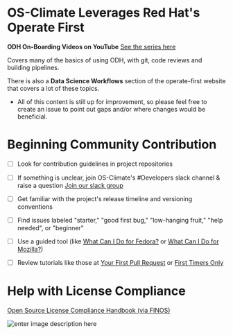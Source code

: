 # OS-Climate Leverages Red Hat's Operate First

**ODH On-Boarding Videos on YouTube** [See the series here](https://www.youtube.com/playlist?list=PL8VBRDTElCWpneB4dBu4u1kHElZVWfAwW)

Covers many of the basics of using ODH, with git, code reviews and building pipelines.

There is also a **Data Science Workflows** section of the operate-first website that covers a lot of these topics.

- All of this content is still up for improvement, so please feel free to create an issue to point out gaps and/or where changes would be beneficial.

# Beginning Community Contribution

- [ ] Look for contribution guidelines in project repositories

- [ ] If something is unclear, join OS-Climate's #Developers slack channel & raise a question [Join our slack group](https://join.slack.com/t/os-climate/shared_invite/zt-14d7z1q78-gf68YdWxcaDcB2gKnVJDvg)

- [ ] Get familiar with the project's release timeline and versioning
      conventions

- [ ] Find issues labeled "starter," "good first bug," "low-hanging fruit," "help needed", or "beginner"

- [ ] Use a guided tool (like [What Can I Do for Fedora?](https://whatcanidoforfedora.org/) or [What Can I Do for
      Mozilla?](https://codetribute.mozilla.org/))

- [ ] Review tutorials like those at [Your First Pull Request](https://yourfirstpr.github.io/) or [First Timers
      Only](https://www.firsttimersonly.com/)

# Help with License Compliance

[Open Source License Compliance Handbook (via FINOS)](https://www.finos.org/open-source-license-compliance-handbook-download-page?hsCtaTracking=12678585-4903-4864-8365-c1cd76595b4e%7C34f9c7b7-62ad-4eee-973f-b9fa258cf988)

![enter image description here](https://www.finos.org/hs-fs/hubfs/open-source-license-compliance-handbook-cover.png?width=3258&name=open-source-license-compliance-handbook-cover.png)
